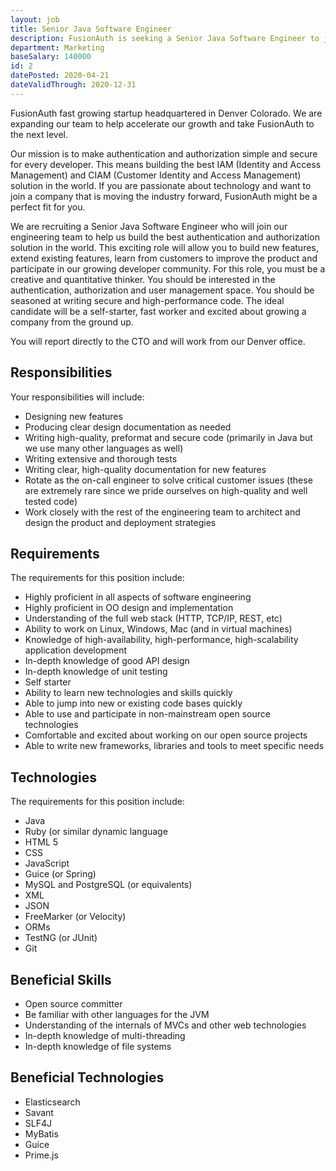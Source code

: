 ```yaml
---
layout: job
title: Senior Java Software Engineer 
description: FusionAuth is seeking a Senior Java Software Engineer to join our team. Learn about this position and apply today.
department: Marketing
baseSalary: 140000
id: 2
datePosted: 2020-04-21
dateValidThrough: 2020-12-31
---
```


FusionAuth fast growing startup headquartered in Denver Colorado. We are expanding our team to help accelerate our growth and take FusionAuth to the next level.
 
Our mission is to make authentication and authorization simple and secure for every developer. This means building the best IAM (Identity and Access Management) and CIAM (Customer Identity and Access Management) solution in the world. If you are passionate about technology and want to join a company that is moving the industry forward, FusionAuth might be a perfect fit for you. 

We are recruiting a Senior Java Software Engineer who will join our engineering team to help us build the best authentication and authorization solution in the world. This exciting role will allow you to build new features, extend existing features, learn from customers to improve the product and participate in our growing developer community. For this role, you must be a creative and quantitative thinker. You should be interested in the authentication, authorization and user management space. You should be seasoned at writing secure and high-performance code. The ideal candidate will be a self-starter, fast worker and excited about growing a company from the ground up.

You will report directly to the CTO and will work from our Denver office.  

## Responsibilities

Your responsibilities will include:

* Designing new features
* Producing clear design documentation as needed
* Writing high-quality, preformat and secure code (primarily in Java but we use many other languages as well)
* Writing extensive and thorough tests
* Writing clear, high-quality documentation for new features
* Rotate as the on-call engineer to solve critical customer issues (these are extremely rare since we pride ourselves on high-quality and well tested code)
* Work closely with the rest of the engineering team to architect and design the product and deployment strategies

## Requirements

The requirements for this position include:

* Highly proficient in all aspects of software engineering
* Highly proficient in OO design and implementation
* Understanding of the full web stack (HTTP, TCP/IP, REST, etc)
* Ability to work on Linux, Windows, Mac (and in virtual machines)
* Knowledge of high-availability, high-performance, high-scalability application development
* In-depth knowledge of good API design
* In-depth knowledge of unit testing
* Self starter
* Ability to learn new technologies and skills quickly
* Able to jump into new or existing code bases quickly
* Able to use and participate in non-mainstream open source technologies
* Comfortable and excited about working on our open source projects
* Able to write new frameworks, libraries and tools to meet specific needs

## Technologies

The requirements for this position include:

* Java
* Ruby (or similar dynamic language
* HTML 5
* CSS
* JavaScript
* Guice (or Spring)
* MySQL and PostgreSQL (or equivalents)
* XML
* JSON
* FreeMarker (or Velocity)
* ORMs
* TestNG (or JUnit)
* Git

## Beneficial Skills

* Open source committer
* Be familiar with other languages for the JVM
* Understanding of the internals of MVCs and other web technologies
* In-depth knowledge of multi-threading
* In-depth knowledge of file systems

## Beneficial Technologies

* Elasticsearch
* Savant
* SLF4J
* MyBatis
* Guice
* Prime.js